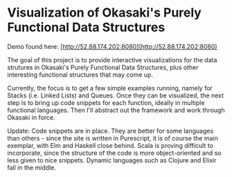 # Visualization of Okasaki's Purely Functional Data Structures

Demo found here: [http://52.88.174.202:8080](http://52.88.174.202:8080)

The goal of this project is to provide interactive visualizations for the data
strutures in Okasaki's Purely Functional Data Structures, plus other interesting
functional structures that may come up.

Currently, the focus is to get a few simple examples running, namely for Stacks
(i.e. Linked Lists) and Queues.  Once they can be visualized, the
next step is to bring up code snippets for each function, ideally in multiple
functional languages.  Then I'll abstract out the framework and work through
Okasaki in force.

Update: Code snippets are in place.  They are better for some languages than
others - since the site is written in Purescript, it is of course the main
exemplar, with Elm and Haskell close behind.  Scala is proving difficult to
incorporate, since the structure of the code is more object-oriented and so less
given to nice snippets.  Dynamic languages such as Clojure and Elixir fall in
the middle.
